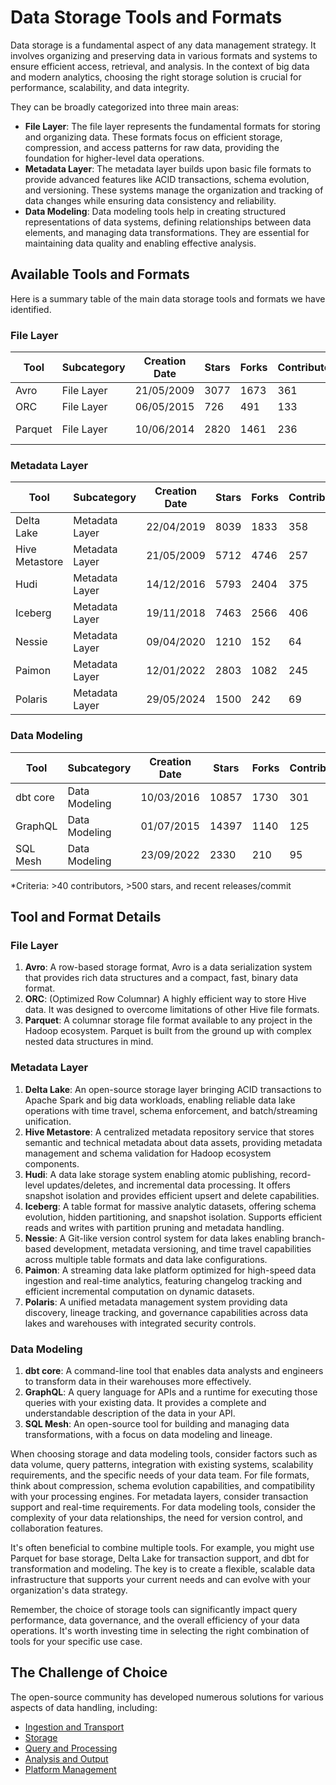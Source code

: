 # Data Storage Tools and Formats

Data storage is a fundamental aspect of any data management strategy. It involves organizing and preserving data in various formats and systems to ensure efficient access, retrieval, and analysis. In the context of big data and modern analytics, choosing the right storage solution is crucial for performance, scalability, and data integrity.

They can be broadly categorized into three main areas:
- **File Layer**: The file layer represents the fundamental formats for storing and organizing data. These formats focus on efficient storage, compression, and access patterns for raw data, providing the foundation for higher-level data operations.
- **Metadata Layer**: The metadata layer builds upon basic file formats to provide advanced features like ACID transactions, schema evolution, and versioning. These systems manage the organization and tracking of data changes while ensuring data consistency and reliability.
- **Data Modeling**: Data modeling tools help in creating structured representations of data systems, defining relationships between data elements, and managing data transformations. They are essential for maintaining data quality and enabling effective analysis.

## Available Tools and Formats

Here is a summary table of the main data storage tools and formats we have identified.

### File Layer

| Tool | Subcategory | Creation Date | Stars | Forks | Contributors | Last Release | Latest Commit | Meets Criteria* | Link |
|---|---|---|---|---|---|---|---|---|---|
| Avro | File Layer | 21/05/2009 | 3077 | 1673 | 361 | 05/08/2024 | 20/05/2025 | Yes | https://github.com/apache/avro |
| ORC | File Layer | 06/05/2015 | 726 | 491 | 133 | 07/05/2025 | 24/05/2025 | Yes | https://github.com/apache/orc |
| Parquet | File Layer | 10/06/2014 | 2820 | 1461 | 236 | 29/04/2025 | 21/05/2025 | Yes | https://github.com/apache/parquet-mr |

### Metadata Layer

| Tool | Subcategory | Creation Date | Stars | Forks | Contributors | Last Release | Latest Commit | Meets Criteria* | Link |
|---|---|---|---|---|---|---|---|---|---|
| Delta Lake | Metadata Layer | 22/04/2019 | 8039 | 1833 | 358 | 05/05/2025 | 24/05/2025 | Yes | https://github.com/delta-io/delta |
| Hive Metastore | Metadata Layer | 21/05/2009 | 5712 | 4746 | 257 | N/A | 25/05/2025 | Yes | https://github.com/apache/hive |
| Hudi | Metadata Layer | 14/12/2016 | 5793 | 2404 | 375 | 02/05/2025 | 25/05/2025 | Yes | https://github.com/apache/hudi |
| Iceberg | Metadata Layer | 19/11/2018 | 7463 | 2566 | 406 | 28/04/2025 | 23/05/2025 | Yes | https://github.com/apache/iceberg |
| Nessie | Metadata Layer | 09/04/2020 | 1210 | 152 | 64 | 07/05/2025 | 24/05/2025 | Yes | https://github.com/projectnessie/nessie |
| Paimon | Metadata Layer | 12/01/2022 | 2803 | 1082 | 245 | N/A | 24/05/2025 | Yes | https://github.com/apache/paimon |
| Polaris | Metadata Layer | 29/05/2024 | 1500 | 242 | 69 | 25/02/2025 | 25/05/2025 | Yes | https://github.com/apache/polaris |

### Data Modeling

| Tool | Subcategory | Creation Date | Stars | Forks | Contributors | Last Release | Latest Commit | Meets Criteria* | Link |
|---|---|---|---|---|---|---|---|---|---|
| dbt core | Data Modeling | 10/03/2016 | 10857 | 1730 | 301 | 14/05/2025 | 24/05/2025 | Yes | https://github.com/dbt-labs/dbt-core |
| GraphQL | Data Modeling | 01/07/2015 | 14397 | 1140 | 125 | 27/10/2021 | 01/05/2025 | Yes | https://github.com/graphql/graphql-spec |
| SQL Mesh | Data Modeling | 23/09/2022 | 2330 | 210 | 95 | 23/05/2025 | 24/05/2025 | Yes | https://github.com/TobikoData/sqlmesh |

*Criteria: >40 contributors, >500 stars, and recent releases/commit

## Tool and Format Details

### File Layer

1. **Avro**: A row-based storage format, Avro is a data serialization system that provides rich data structures and a compact, fast, binary data format.
2. **ORC**: (Optimized Row Columnar) A highly efficient way to store Hive data. It was designed to overcome limitations of other Hive file formats.
3. **Parquet**: A columnar storage file format available to any project in the Hadoop ecosystem. Parquet is built from the ground up with complex nested data structures in mind.

### Metadata Layer

1. **Delta Lake**: An open-source storage layer bringing ACID transactions to Apache Spark and big data workloads, enabling reliable data lake operations with time travel, schema enforcement, and batch/streaming unification.
2. **Hive Metastore**: A centralized metadata repository service that stores semantic and technical metadata about data assets, providing metadata management and schema validation for Hadoop ecosystem components.
3. **Hudi**: A data lake storage system enabling atomic publishing, record-level updates/deletes, and incremental data processing. It offers snapshot isolation and provides efficient upsert and delete capabilities.
4. **Iceberg**: A table format for massive analytic datasets, offering schema evolution, hidden partitioning, and snapshot isolation. Supports efficient reads and writes with partition pruning and metadata handling.
5. **Nessie**: A Git-like version control system for data lakes enabling branch-based development, metadata versioning, and time travel capabilities across multiple table formats and data lake configurations.
6. **Paimon**: A streaming data lake platform optimized for high-speed data ingestion and real-time analytics, featuring changelog tracking and efficient incremental computation on dynamic datasets.
7. **Polaris**: A unified metadata management system providing data discovery, lineage tracking, and governance capabilities across data lakes and warehouses with integrated security controls.

### Data Modeling

1. **dbt core**: A command-line tool that enables data analysts and engineers to transform data in their warehouses more effectively.
2. **GraphQL**: A query language for APIs and a runtime for executing those queries with your existing data. It provides a complete and understandable description of the data in your API.
3. **SQL Mesh**: An open-source tool for building and managing data transformations, with a focus on data modeling and lineage.

When choosing storage and data modeling tools, consider factors such as data volume, query patterns, integration with existing systems, scalability requirements, and the specific needs of your data team. For file formats, think about compression, schema evolution capabilities, and compatibility with your processing engines. For metadata layers, consider transaction support and real-time requirements. For data modeling tools, consider the complexity of your data relationships, the need for version control, and collaboration features.

It's often beneficial to combine multiple tools. For example, you might use Parquet for base storage, Delta Lake for transaction support, and dbt for transformation and modeling. The key is to create a flexible, scalable data infrastructure that supports your current needs and can evolve with your organization's data strategy.

Remember, the choice of storage tools can significantly impact query performance, data governance, and the overall efficiency of your data operations. It's worth investing time in selecting the right combination of tools for your specific use case.

## The Challenge of Choice
The open-source community has developed numerous solutions for various aspects of data handling, including:
- [Ingestion and Transport](01.ingestion_and_transport.md)
- [Storage](02.storage.md)
- [Query and Processing](03.query_and_processing.md)
- [Analysis and Output](04.analysis_and_output.md)
- [Platform Management](05.platform_management.md)